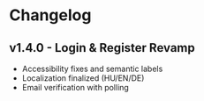 # Changelog

## v1.4.0 - Login & Register Revamp
- Accessibility fixes and semantic labels
- Localization finalized (HU/EN/DE)
- Email verification with polling
